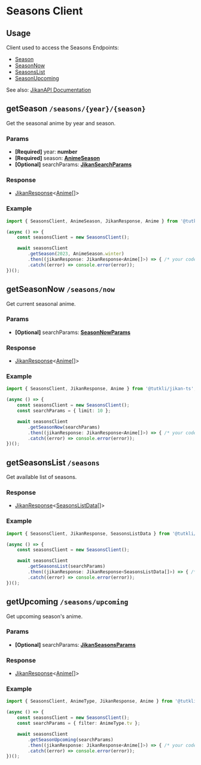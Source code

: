 # Seasons Client

## Usage

Client used to access the Seasons Endpoints:

- [Season](#getseason-seasons-year-season)
- [SeasonNow](#getseasonnow-seasons-now)
- [SeasonsList](#getseasonslist-seasons)
- [SeasonUpcoming](#getupcoming-seasons-upcoming)

See also: [JikanAPI Documentation](https://docs.api.jikan.moe/)


## getSeason `/seasons/{year}/{season}`

Get the seasonal anime by year and season.

### Params

- **[Required]** year: **number**
- **[Required]** season: <a href="/jikan-ts-docs/typings/anime#animeseason">**AnimeSeason**</a>
- **[Optional]** searchParams: <a href="/jikan-ts-docs/typings/params#jikansearchparams">**JikanSearchParams**</a>

### Response

- <a href="/jikan-ts-docs/guides/client#client-response">JikanResponse</a><<a href="/jikan-ts-docs/typings/anime#anime">Anime</a>[]>

### Example

```ts
import { SeasonsClient, AnimeSeason, JikanResponse, Anime } from '@tutkli/jikan-ts';

(async () => {
    const seasonsClient = new SeasonsClient();

    await seasonsClient
        .getSeason(2023, AnimeSeason.winter)
        .then((jikanResponse: JikanResponse<Anime[]>) => { /* your code */ })
        .catch((error) => console.error(error));
})();
```

<!-- ENDPOINT SPLIT MARKER -->

## getSeasonNow `/seasons/now`

Get current seasonal anime.

### Params

- **[Optional]** searchParams: <a href="/jikan-ts-docs/typings/params#seasonnowparams">**SeasonNowParams**</a>

### Response

- <a href="/jikan-ts-docs/guides/client#client-response">JikanResponse</a><<a href="/jikan-ts-docs/typings/anime#anime">Anime</a>[]>

### Example

```ts
import { SeasonsClient, JikanResponse, Anime } from '@tutkli/jikan-ts';

(async () => {
    const seasonsClient = new SeasonsClient();
    const searchParams = { limit: 10 };

    await seasonsClient
        .getSeasonNow(searchParams)
        .then((jikanResponse: JikanResponse<Anime[]>) => { /* your code */ })
        .catch((error) => console.error(error));
})();
```

<!-- ENDPOINT SPLIT MARKER -->

## getSeasonsList `/seasons`

Get available list of seasons.

### Response

- <a href="/jikan-ts-docs/guides/client#client-response">JikanResponse</a><<a href="/jikan-ts-docs/typings/common.html#seasonslistdata">SeasonsListData</a>[]>

### Example

```ts
import { SeasonsClient, JikanResponse, SeasonsListData } from '@tutkli/jikan-ts';

(async () => {
    const seasonsClient = new SeasonsClient();

    await seasonsClient
        .getSeasonsList(searchParams)
        .then((jikanResponse: JikanResponse<SeasonsListData[]>) => { /* your code */ })
        .catch((error) => console.error(error));
})();
```

<!-- ENDPOINT SPLIT MARKER -->

## getUpcoming `/seasons/upcoming`

Get upcoming season's anime.

### Params

- **[Optional]** searchParams: <a href="/jikan-ts-docs/typings/params#jikanseasonsparams">**JikanSeasonsParams**</a>

### Response

- <a href="/jikan-ts-docs/guides/client#client-response">JikanResponse</a><<a href="/jikan-ts-docs/typings/anime#anime">Anime</a>[]>

### Example

```ts
import { SeasonsClient, AnimeType, JikanResponse, Anime } from '@tutkli/jikan-ts';

(async () => {
    const seasonsClient = new SeasonsClient();
    const searchParams = { filter: AnimeType.tv };

    await seasonsClient
        .getSeasonUpcoming(searchParams)
        .then((jikanResponse: JikanResponse<Anime[]>) => { /* your code */ })
        .catch((error) => console.error(error));
})();
```
